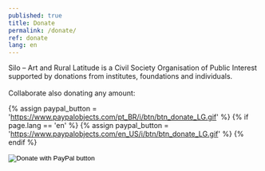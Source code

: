 ```yaml
---
published: true
title: Donate
permalink: /donate/
ref: donate
lang: en
---
```

Silo – Art and Rural Latitude is a Civil Society Organisation of Public Interest supported by donations from institutes, foundations and individuals. 
<br><br>
Collaborate also donating any amount:

  {% assign paypal_button = 'https://www.paypalobjects.com/pt_BR/i/btn/btn_donate_LG.gif' %}
  {% if page.lang == 'en' %}
    {% assign paypal_button = 'https://www.paypalobjects.com/en_US/i/btn/btn_donate_LG.gif' %}
  {% endif %}
  <div class="footer-line" style="margin-top: 10px;">
    <form action="https://www.paypal.com/donate" method="post" target="_top">
    <input type="hidden" name="business" value="contato@silo.org.br" />
    <input type="hidden" name="currency_code" value="USD" />
    <input type="image" src="https://silo.org.br/media/images/botao_donate.png" border="0" name="submit" title="PayPal - The safer, easier way to pay online!" alt="Donate with PayPal button" />
    <img alt="" border="0" src="https://www.paypal.com/en_BR/i/scr/pixel.gif" width="1" height="1" />
    </form>
  </div>

